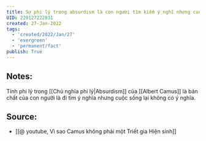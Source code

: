 ```yaml
---
title: Sự phi lý trong absurdism là con người tìm kiếm ý nghĩ nhưng cuộc đời ko có ý nghĩa
UID: 220127222831
created: 27-Jan-2022
tags:
  - 'created/2022/Jan/27'
  - 'evergreen'
  - 'permanent/fact'
publish: True
---
```

## Notes:
Tính phi lý trong [[Chủ nghĩa phi lý|Absurdism]] của [[Albert Camus]] là bản chất của con người là đi tìm ý nghĩa nhưng cuộc sống lại không có ý nghĩa.

## Source:
- [[@ youtube, Vì sao Camus không phải một Triết gia Hiện sinh]]


